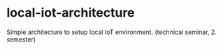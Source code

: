 # local-iot-architecture
Simple architecture to setup local IoT environment. (technical seminar, 2. semester)
